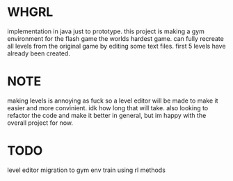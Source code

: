 # WHGRL

implementation in java just to prototype. this project is making a gym environment for the flash game the worlds hardest game. can fully recreate all
levels from the original game by editing some text files. first 5 levels have already been created.

# NOTE

making levels is annoying as fuck so a level editor will be made to make it easier and more convinient. idk how long that will take. also looking to 
refactor the code and make it better in general, but im happy with the overall project for now. 

# TODO

level editor
migration to gym env
train using rl methods





